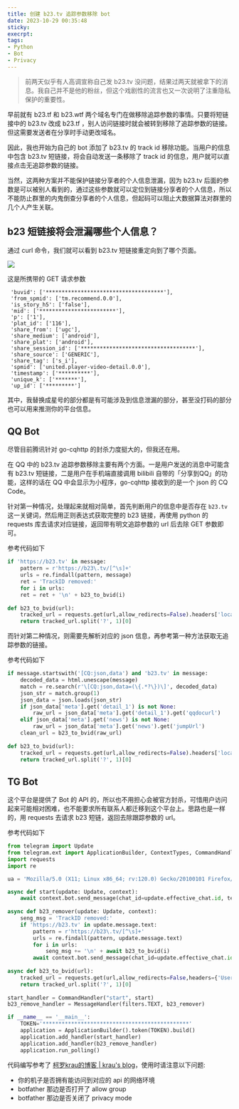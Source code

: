 ```yaml
---
title: 创建 b23.tv 追踪参数移除 bot
date: 2023-10-29 00:35:48
sticky:
execrpt:
tags:
- Python
- Bot
- Privacy
---
```


> 前两天似乎有人高调宣称自己发 b23.tv 没问题，结果过两天就被拿下的消息。我自己并不是他的粉丝，但这个戏剧性的流言也又一次说明了注重隐私保护的重要性。

早前就有 b23.tf 和 b23.wtf 两个域名专门在做移除追踪参数的事情。只要将短链接中的 b23.tv 改成 b23.tf ，别人访问链接时就会被转到移除了追踪参数的链接。但这需要发送者在分享时手动更改域名。

因此，我也开始为自己的 bot 添加了 b23.tv 的 track id 移除功能。当用户的信息中包含 b23.tv 短链接，将会自动发送一条移除了 track id 的信息，用户就可以直接点击无追踪参数的链接。

当然，这两种方案并不能保护链接分享者的个人信息泄漏，因为 b23.tv 后面的参数是可以被别人看到的，通过这些参数就可以定位到链接分享者的个人信息，所以不能防止群里的内鬼倒查分享者的个人信息，但起码可以阻止大数据算法对群里的几个人产生关联。

## b23 短链接将会泄漏哪些个人信息？

通过 curl 命令，我们就可以看到 b23.tv 短链接重定向到了哪个页面。

![](https://bu.dusays.com/2023/10/29/653d4476f1286.png)

这是所携带的 GET 请求参数

```
 'buvid': ['*************************************'],
 'from_spmid': ['tm.recommend.0.0'],
 'is_story_h5': ['false'],
 'mid': ['************************'],
 'p': ['1'],
 'plat_id': ['116'],
 'share_from': ['ugc'],
 'share_medium': ['android'],
 'share_plat': ['android'],
 'share_session_id': ['************************************'],
 'share_source': ['GENERIC'],
 'share_tag': ['s_i'],
 'spmid': ['united.player-video-detail.0.0'],
 'timestamp': ['**********'],
 'unique_k': ['*******'],
 'up_id': ['*********']
```

其中，我替换成星号的部分都是有可能涉及到信息泄漏的部分，甚至没打码的部分也可以用来推测你的平台信息。

## QQ Bot

尽管目前腾讯针对 go-cqhttp 的封杀力度挺大的，但我还在用。

在 QQ 中的 b23.tv 追踪参数移除主要有两个方面。一是用户发送的消息中可能含有 b23.tv 短链接，二是用户在手机端直接调用 bilibili 自带的「分享到QQ」的功能，这样的话在 QQ 中会显示为小程序，go-cqhttp 接收到的是一个 json 的 CQ Code。

针对第一种情况，处理起来就相对简单，首先判断用户的信息中是否存在 `b23.tv` 这一关键词，然后用正则表达式获取完整的 b23 链接，再使用 python 的 requests 库去请求对应链接，返回带有明文追踪参数的 url 后去除 GET 参数即可。

参考代码如下

```python
if 'https://b23.tv' in message:
	pattern = r'https://b23\.tv/[^\s]+'
	urls = re.findall(pattern, message)
    ret = 'TrackID removed:'
	for i in urls:
	ret = ret + '\n' + b23_to_bvid(i)
    
def b23_to_bvid(url):
    tracked_url = requests.get(url,allow_redirects=False).headers['location']
    return tracked_url.split('?', 1)[0]
```

而针对第二种情况，则需要先解析对应的 json 信息，再参考第一种方法获取无追踪参数的链接。

参考代码如下

```python
if message.startswith('[CQ:json,data') and 'b23.tv' in message:
    decoded_data = html.unescape(message)
    match = re.search(r'\[CQ:json,data=(\{.*?\})\]', decoded_data)
    json_str = match.group(1)
    json_data = json.loads(json_str)
    if json_data['meta'].get('detail_1') is not None:
		raw_url = json_data['meta'].get('detail_1').get('qqdocurl')
	elif json_data['meta'].get('news') is not None:
		raw_url = json_data['meta'].get('news').get('jumpUrl')
    clean_url = b23_to_bvid(raw_url)
    
def b23_to_bvid(url):
    tracked_url = requests.get(url,allow_redirects=False).headers['location']
    return tracked_url.split('?', 1)[0]
```

## TG Bot

这个平台是提供了 Bot 的 API 的，所以也不用担心会被官方封杀，可惜用户访问起来可能相对困难，也不能要求所有联系人都迁移到这个平台上。思路也是一样的，用 requests 去请求 b23 短链，返回去除跟踪参数的 url。

参考代码如下

```python
from telegram import Update
from telegram.ext import ApplicationBuilder, ContextTypes, CommandHandler, MessageHandler, filters
import requests
import re

ua = 'Mozilla/5.0 (X11; Linux x86_64; rv:120.0) Gecko/20100101 Firefox/120.0'

async def start(update: Update, context):
    await context.bot.send_message(chat_id=update.effective_chat.id, text="Hello World!")
    
async def b23_remover(update: Update, context):
    seng_msg = 'TrackID removed:'
    if 'https://b23.tv' in update.message.text:
        pattern = r'https://b23\.tv/[^\s]+'
        urls = re.findall(pattern, update.message.text)
        for i in urls:
            seng_msg += '\n' + await b23_to_bvid(i)
        await context.bot.send_message(chat_id=update.effective_chat.id, text=seng_msg)
        
async def b23_to_bvid(url):
    tracked_url = requests.get(url,allow_redirects=False,headers={'User-Agent': ua}).headers['Location']
    return tracked_url.split('?', 1)[0]
    
start_handler = CommandHandler("start", start)
b23_remove_handler = MessageHandler(filters.TEXT, b23_remover)

if __name__ == '__main__':
    TOKEN='**********************************************'
    application = ApplicationBuilder().token(TOKEN).build()
    application.add_handler(start_handler)
    application.add_handler(b23_remove_handler)
    application.run_polling()

```

代码编写参考了 [柯罗krau的博客 | krau's blog](https://krau.top/posts/tg-bot-dev-note-kmua)，使用时请注意以下问题:

- 你的机子是否拥有能访问到对应的 api 的网络环境
- botfather 那边是否打开了 allow group
- botfather 那边是否关闭了 privacy mode
